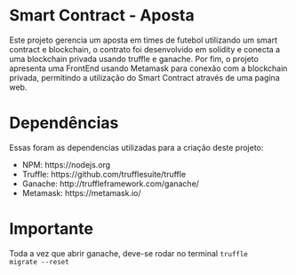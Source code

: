 ﻿# Smart Contract - Aposta

Este projeto gerencia um aposta em times de futebol utilizando um smart contract e blockchain, o contrato foi desenvolvido em solidity e conecta a uma blockchain privada usando truffle e ganache. Por fim, o projeto apresenta uma FrontEnd usando Metamask para conexão com a blockchain privada, permitindo a utilização do Smart Contract através de uma pagina web.

# Dependências
Essas  foram as dependencias utilizadas para a criação deste projeto:

<ul>
  <li>NPM: https://nodejs.org</li>
  <li>Truffle: https://github.com/trufflesuite/truffle</li>
  <li>Ganache: http://truffleframework.com/ganache/</li>
  <li>Metamask: https://metamask.io/</li>
</ul>

# Importante

Toda a vez que abrir ganache, deve-se rodar no terminal <code>truffle migrate --reset</code>

